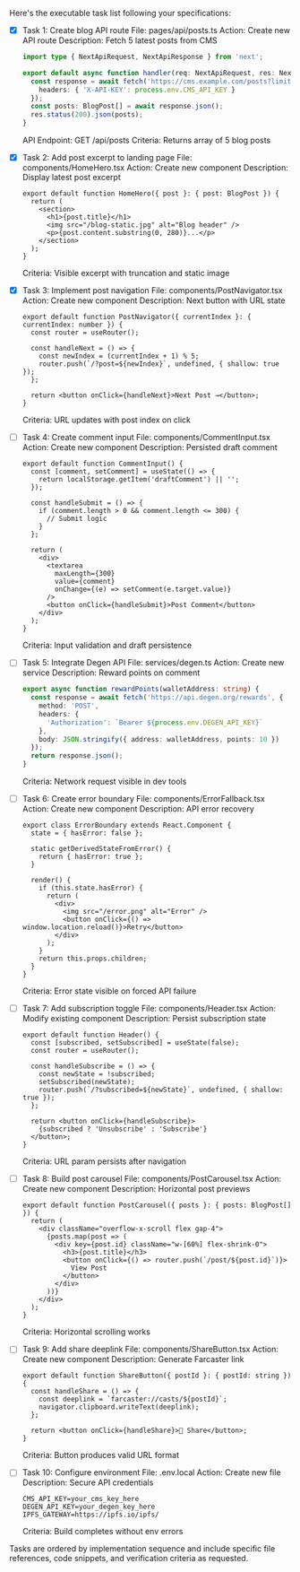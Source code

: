 Here's the executable task list following your specifications:

- [x] Task 1: Create blog API route
  File: pages/api/posts.ts
  Action: Create new API route
  Description: Fetch 5 latest posts from CMS
  ```typescript
  import type { NextApiRequest, NextApiResponse } from 'next';
  
  export default async function handler(req: NextApiRequest, res: NextApiResponse) {
    const response = await fetch('https://cms.example.com/posts?limit=5', {
      headers: { 'X-API-KEY': process.env.CMS_API_KEY }
    });
    const posts: BlogPost[] = await response.json();
    res.status(200).json(posts);
  }
  ```
  API Endpoint: GET /api/posts
  Criteria: Returns array of 5 blog posts

- [x] Task 2: Add post excerpt to landing page
  File: components/HomeHero.tsx
  Action: Create new component
  Description: Display latest post excerpt
  ```tsx
  export default function HomeHero({ post }: { post: BlogPost }) {
    return (
      <section>
        <h1>{post.title}</h1>
        <img src="/blog-static.jpg" alt="Blog header" />
        <p>{post.content.substring(0, 280)}...</p>
      </section>
    );
  }
  ```
  Criteria: Visible excerpt with truncation and static image

- [x] Task 3: Implement post navigation
  File: components/PostNavigator.tsx
  Action: Create new component
  Description: Next button with URL state
  ```tsx
  export default function PostNavigator({ currentIndex }: { currentIndex: number }) {
    const router = useRouter();
    
    const handleNext = () => {
      const newIndex = (currentIndex + 1) % 5;
      router.push(`/?post=${newIndex}`, undefined, { shallow: true });
    };

    return <button onClick={handleNext}>Next Post →</button>;
  }
  ```
  Criteria: URL updates with post index on click

- [ ] Task 4: Create comment input
  File: components/CommentInput.tsx
  Action: Create new component
  Description: Persisted draft comment
  ```tsx
  export default function CommentInput() {
    const [comment, setComment] = useState(() => {
      return localStorage.getItem('draftComment') || '';
    });

    const handleSubmit = () => {
      if (comment.length > 0 && comment.length <= 300) {
        // Submit logic
      }
    };

    return (
      <div>
        <textarea 
          maxLength={300}
          value={comment}
          onChange={(e) => setComment(e.target.value)}
        />
        <button onClick={handleSubmit}>Post Comment</button>
      </div>
    );
  }
  ```
  Criteria: Input validation and draft persistence

- [ ] Task 5: Integrate Degen API
  File: services/degen.ts
  Action: Create new service
  Description: Reward points on comment
  ```typescript
  export async function rewardPoints(walletAddress: string) {
    const response = await fetch('https://api.degen.org/rewards', {
      method: 'POST',
      headers: {
        'Authorization': `Bearer ${process.env.DEGEN_API_KEY}`
      },
      body: JSON.stringify({ address: walletAddress, points: 10 })
    });
    return response.json();
  }
  ```
  Criteria: Network request visible in dev tools

- [ ] Task 6: Create error boundary
  File: components/ErrorFallback.tsx
  Action: Create new component
  Description: API error recovery
  ```tsx
  export class ErrorBoundary extends React.Component {
    state = { hasError: false };

    static getDerivedStateFromError() {
      return { hasError: true };
    }

    render() {
      if (this.state.hasError) {
        return (
          <div>
            <img src="/error.png" alt="Error" />
            <button onClick={() => window.location.reload()}>Retry</button>
          </div>
        );
      }
      return this.props.children;
    }
  }
  ```
  Criteria: Error state visible on forced API failure

- [ ] Task 7: Add subscription toggle
  File: components/Header.tsx
  Action: Modify existing component
  Description: Persist subscription state
  ```tsx
  export default function Header() {
    const [subscribed, setSubscribed] = useState(false);
    const router = useRouter();

    const handleSubscribe = () => {
      const newState = !subscribed;
      setSubscribed(newState);
      router.push(`/?subscribed=${newState}`, undefined, { shallow: true });
    };

    return <button onClick={handleSubscribe}>
      {subscribed ? 'Unsubscribe' : 'Subscribe'}
    </button>;
  }
  ```
  Criteria: URL param persists after navigation

- [ ] Task 8: Build post carousel
  File: components/PostCarousel.tsx
  Action: Create new component
  Description: Horizontal post previews
  ```tsx
  export default function PostCarousel({ posts }: { posts: BlogPost[] }) {
    return (
      <div className="overflow-x-scroll flex gap-4">
        {posts.map(post => (
          <div key={post.id} className="w-[60%] flex-shrink-0">
            <h3>{post.title}</h3>
            <button onClick={() => router.push(`/post/${post.id}`)}>
              View Post
            </button>
          </div>
        ))}
      </div>
    );
  }
  ```
  Criteria: Horizontal scrolling works

- [ ] Task 9: Add share deeplink
  File: components/ShareButton.tsx
  Action: Create new component
  Description: Generate Farcaster link
  ```tsx
  export default function ShareButton({ postId }: { postId: string }) {
    const handleShare = () => {
      const deeplink = `farcaster://casts/${postId}`;
      navigator.clipboard.writeText(deeplink);
    };

    return <button onClick={handleShare}>📡 Share</button>;
  }
  ```
  Criteria: Button produces valid URL format

- [ ] Task 10: Configure environment
  File: .env.local
  Action: Create new file
  Description: Secure API credentials
  ```env
  CMS_API_KEY=your_cms_key_here
  DEGEN_API_KEY=your_degen_key_here
  IPFS_GATEWAY=https://ipfs.io/ipfs/
  ```
  Criteria: Build completes without env errors

Tasks are ordered by implementation sequence and include specific file references, code snippets, and verification criteria as requested.

